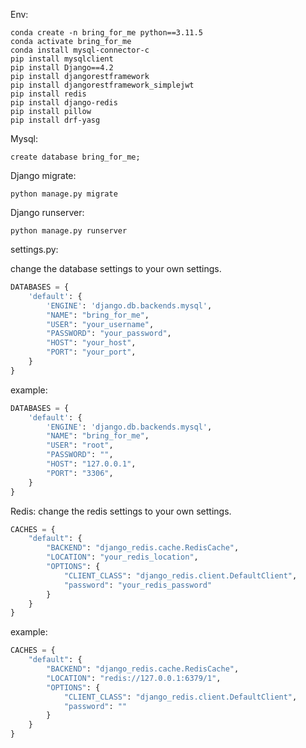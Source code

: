 Env:

```shell
conda create -n bring_for_me python==3.11.5
conda activate bring_for_me
conda install mysql-connector-c
pip install mysqlclient
pip install Django==4.2
pip install djangorestframework
pip install djangorestframework_simplejwt
pip install redis
pip install django-redis
pip install pillow
pip install drf-yasg
```

Mysql:

```mysql
create database bring_for_me;
```

Django migrate:

```shell
python manage.py migrate
```

Django runserver:

```shell
python manage.py runserver
```

settings.py:

change the database settings to your own settings.

```python
DATABASES = {
    'default': {
        'ENGINE': 'django.db.backends.mysql',
        "NAME": "bring_for_me",
        "USER": "your_username",
        "PASSWORD": "your_password",
        "HOST": "your_host",
        "PORT": "your_port",
    }
}
```

example:

```python
DATABASES = {
    'default': {
        'ENGINE': 'django.db.backends.mysql',
        "NAME": "bring_for_me",
        "USER": "root",
        "PASSWORD": "",
        "HOST": "127.0.0.1",
        "PORT": "3306",
    }
}
```

Redis:
change the redis settings to your own settings.

```python
CACHES = {
    "default": {
        "BACKEND": "django_redis.cache.RedisCache",
        "LOCATION": "your_redis_location",
        "OPTIONS": {
            "CLIENT_CLASS": "django_redis.client.DefaultClient",
            "password": "your_redis_password"
        }
    }
}
```

example:

```python
CACHES = {
    "default": {
        "BACKEND": "django_redis.cache.RedisCache",
        "LOCATION": "redis://127.0.0.1:6379/1",
        "OPTIONS": {
            "CLIENT_CLASS": "django_redis.client.DefaultClient",
            "password": ""
        }
    }
}
```



